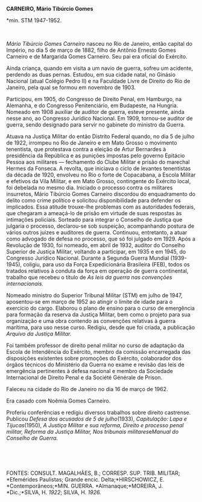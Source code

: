 **CARNEIRO, Mário Tibúrcio Gomes**

\*min. STM 1947-1952.

 

*Mário Tibúrcio Gomes Carneiro* nasceu no Rio de Janeiro, então capital
do Império, no dia 5 de março de 1882, filho de Antônio Ernesto Gomes
Carneiro e de Margarida Gomes Carneiro. Seu pai era oficial do Exército.

Ainda criança, quando em visita a um navio de guerra, sofreu um
acidente, perdendo as duas pernas. Estudou, em sua cidade natal, no
Ginásio Nacional (atual Colégio Pedro II) e na Faculdade Livre de
Direito do Rio de Janeiro, pela qual se formou em novembro de 1903.

Participou, em 1905, do Congresso de Direito Penal, em Hamburgo, na
Alemanha, e do Congresso Penitenciário, em Budapeste, na Hungria.
Nomeado em 1908 auxiliar de auditor de guerra, esteve presente, ainda
nesse ano, ao Congresso Jurídico Nacional. Em 1909, tornou-se auditor de
guerra, sendo designado para servir no gabinete do ministro da Guerra.

Atuava na Justiça Militar do então Distrito Federal quando, no dia 5 de
julho de 1922, irrompeu no Rio de Janeiro e em Mato Grosso o movimento
tenentista, que protestava contra a eleição de Artur Bernardes à
presidência da República e as punições impostas pelo governo Epitácio
Pessoa aos militares — fechamento do Clube Militar e prisão do marechal
Hermes da Fonseca. A revolta, que iniciava o ciclo de levantes
tenentistas da década de 1920, envolveu no Rio o forte de Copacabana, a
Escola Militar e efetivos da Vila Militar, e em Mato Grosso, contingente
do Exército local, foi debelada no mesmo dia. Iniciado o processo contra
os militares insurretos, Mário Tibúrcio Gomes Carneiro discordou do
enquadramento do delito como crime político e solicitou disponibilidade
para defender os implicados. Essa atitude trouxe-lhe problemas com as
autoridades federais, que chegaram a ameaçá-lo de prisão em virtude de
suas respostas às intimações policiais. Sorteado para integrar o
Conselho de Justiça que julgaria o processo, declarou-se sob suspeição,
acompanhando postura de vários outros juízes e auditores de guerra.
Continuou, entretanto, a atuar como advogado de defesa no processo, que
só foi julgado em 1929. Após a Revolução de 1930, foi nomeado, em abril
de 1932, auditor do Conselho Superior de Justiça Militar, voltando a
participar, em 1935 e em 1945, do Congresso Jurídico Nacional. Durante a
Segunda Guerra Mundial (1939-1945), coligiu, para uso da Força
Expedicionária Brasileira (FEB), todos os tratados relativos à conduta
da força em operação de guerra continental, trabalho que recebeu o
título de *As leis da guerra nas convenções internacionais.*

Nomeado ministro do Superior Tribunal Militar (STM) em julho de 1947,
aposentou-se em março de 1952 ao atingir o limite de idade para o
exercício do cargo. Elaborou o plano de ensino para o curso de
emergência para formação da reserva da Justiça Militar, bem como o
projeto para sua organização e uma obra contendo as convenções relativas
à guerra marítima, para uso nesse curso. Redigiu, desde que foi criada,
a publicação *Arquivo da Justiça Militar.*

Foi também professor de direito penal militar no curso de adaptação da
Escola de Intendência do Exército, membro da comissão encarregada das
disposições existentes sobre promoções do Exército, colaborador dos
órgãos técnicos do Ministério da Guerra no exame e revisão das leis de
emergência pertinentes à defesa nacional e membro da Sociedade
Internacional de Direito Penal e da Société Générale de Prison.

Faleceu na cidade do Rio de Janeiro no dia 16 de março de 1962.

Era casado com Noêmia Gomes Carneiro.

Proferiu conferências e redigiu diversos trabalhos sobre direito
castrense. Publicou *Defesa dos acusados de 5 de julho*(1933),
*Capitulação: Lapa e Tijucas*(1950), *A Justiça Militar e sua reforma,
Direito e processo penal militar, Reforma da Justiça Militar, Nos
tribunais* *militares*e*Manual do Conselho de Guerra.*

 

 

FONTES: CONSULT. MAGALHÃES, B.; CORRESP. SUP. TRIB. MILITAR; *Efemérides
Paulistas; Grande encic. Delta;*HIRSCHOWICZ, E. *Contemporâneos;*MIN.
GUERRA. *Almanaque;*MOREIRA, J. *Dic.;*SILVA, H. *1922*; SILVA, H.
*1926.*

 

